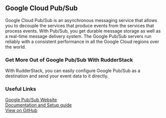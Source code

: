## Google Cloud Pub/Sub

Google Cloud Pub/Sub is an asynchronous messaging service that allows you to decouple the services that produce events from the services that process events. With Pub/Sub, you get durable message storage as well as a real-time message delivery system. The Google Pub/Sub servers run reliably with a consistent performance in all the Google Cloud regions over the world.

### Get More Out of Google Pub/Sub With RudderStack

With RudderStack, you can easily configure Google Pub/Sub as a destination and send your event data to it directly.

### Useful Links

[Google Pub/Sub Website][]  
[Documentation and Setup guide][]  
[View on GitHub][]

[//]: # "These are reference links used in the body of this note and get stripped out when the markdown processor does its job. There is no need to format nicely because it shouldn't be seen. Thanks SO - http://stackoverflow.com/questions/4823468/store-comments-in-markdown-syntax"

[google pub/sub website]: https://cloud.google.com/pubsub/docs/overview
[Documentation and Setup guide]: https://docs.rudderstack.com/destinations/google-pub-sub
[View on GitHub]: https://github.com/rudderlabs/rudder-transformer/tree/master/v0/destinations/googlepubsub
